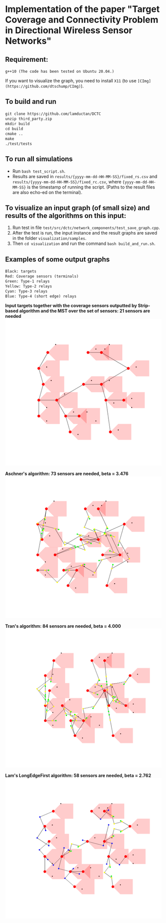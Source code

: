 # Implementation of the paper "Target Coverage and Connectivity Problem in Directional Wireless Sensor Networks"

## Requirement:
```
g++10 (The code has been tested on Ubuntu 20.04.)
```
If you want to visualize the graph, you need to install `X11` (to use `[CImg](https://github.com/dtschump/CImg)`).

## To build and run
```
git clone https://github.com/lamductan/DCTC
unzip third_party.zip
mkdir build
cd build
cmake ..
make
./test/tests
```

## To run all simulations
* Run `bash test_script.sh`.
* Results are saved in `results/{yyyy-mm-dd-HH-MM-SS}/fixed_rs.csv` and `results/{yyyy-mm-dd-HH-MM-SS}/fixed_rc.csv`, where `{yyyy-mm-dd-HH-MM-SS}` is the timestamp of running the script. (Paths to the result files are also echo-ed on the terminal).

## To visualize an input graph (of small size) and results of the algorithms on this input:
1. Run test in file `test/src/dctc/network_components/test_save_graph.cpp`.
2. After the test is run, the input instance and the result graphs are saved in the folder `visualization/samples`. 
3. Then `cd visualization` and run the command `bash build_and_run.sh`.

## Examples of some output graphs
```
Black: targets
Red: Coverage sensors (terminals)
Green: Type-1 relays
Yellow: Type-2 relays
Cyan: Type-3 relays
Blue: Type-4 (short edge) relays
```
**Input targets together with the coverage sensors outputted by Strip-based algorithm and the MST over the set of sensors: 21 sensors are needed**
![alt text](visualization/samples/mst_graph.png)

**Aschner's algorithm: 73 sensors are needed, beta = 3.476**
![alt text](visualization/samples/relays_mst_graph_Aschner.png)

**Tran's algorithm: 84 sensors are needed, beta = 4.000**
![alt text](visualization/samples/relays_mst_graph_Tran.png)

**Lam's LongEdgeFirst algorithm: 58 sensors are needed, beta = 2.762**
![alt text](visualization/samples/relays_mst_graph_Lam_LEF.png)
